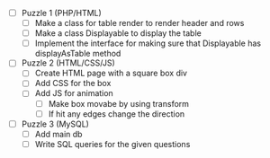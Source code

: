 <!-- checklist of Programming Puzzle can be changed when writing actual code :-p -->
- [ ] Puzzle 1 (PHP/HTML)
    - [ ] Make a class for table render to render header and rows
    - [ ] Make a class Displayable to display the table
    - [ ] Implement the interface for making sure that Displayable has displayAsTable method
    
- [ ] Puzzle 2 (HTML/CSS/JS)
    - [ ] Create HTML page with a square box div
    - [ ] Add CSS for the box
    - [ ] Add JS for animation
        - [ ] Make box movabe by using transform
        - [ ] If hit any edges change the direction
    
- [ ] Puzzle 3 (MySQL)
    - [ ] Add main db
    - [ ] Write SQL queries for the given questions